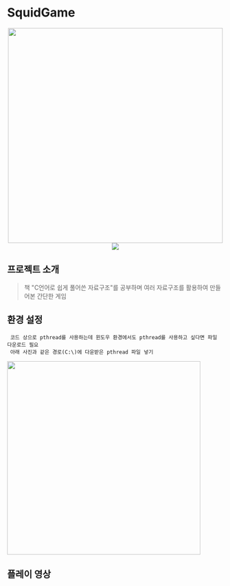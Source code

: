 # SquidGame

<p align="center">
<img width="500px" src="https://user-images.githubusercontent.com/29851772/204549355-39f226cd-0795-4be8-9d9a-af8491808eb9.png">
<br>
<img src="https://img.shields.io/badge/C-4479A1?style=flat-square&logo=C&logoColor=#A8B9CC"/>
</p>

## 프로젝트 소개
 > 책 "C언어로 쉽게 풀어쓴 자료구조"를 공부하며 여러 자료구조를 활용하여 만들어본 간단한 게임
 
## 환경 설정
     코드 상으로 pthread를 사용하는데 윈도우 환경에서도 pthread를 사용하고 싶다면 파일 다운로드 필요
     아래 사진과 같은 경로(C:\)에 다운받은 pthread 파일 넣기

   <img width="450px" src="https://user-images.githubusercontent.com/29851772/199258011-919c859f-bca3-4544-8937-8d62c6eb17fa.png">
   
## 플레이 영상

